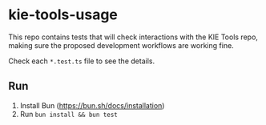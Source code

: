 # kie-tools-usage

This repo contains tests that will check interactions with the KIE Tools repo, making sure the proposed development workflows are working fine.

Check each `*.test.ts` file to see the details.

## Run
1. Install Bun (https://bun.sh/docs/installation)
2. Run `bun install && bun test`